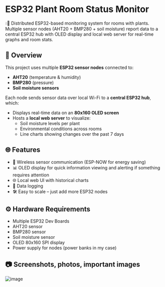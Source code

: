 # ESP32 Plant Room Status Monitor

💧🌿 Distributed ESP32-based monitoring system for rooms with plants. Multiple sensor nodes (AHT20 + BMP280 + soil moisture) report data to a central ESP32 hub with OLED display and local web server for real-time graphs and room stats.

## 🧠 Overview

This project uses multiple **ESP32 sensor nodes** connected to:
- **AHT20** (temperature & humidity)
- **BMP280** (pressure)
- **Soil moisture sensors**

Each node sends sensor data over local Wi-Fi to a **central ESP32 hub**, which:

- Displays real-time data on an **80x160 OLED screen**
- Hosts a **local web server** to visualize:
  - Soil moisture levels per plant
  - Environmental conditions across rooms
  - Line charts showing changes over the past 7 days
 
## 🌐 Features

- 📡 Wireless sensor communication (ESP-NOW for energy saving)
- 📊 OLED display for quick information viewing and alerting if something requires attention
- 🌐 Local web UI with historical charts
- 📁 Data logging
- 🛠️ Easy to scale – just add more ESP32 nodes

## ⚙️ Hardware Requirements

- Multiple ESP32 Dev Boards
- AHT20 sensor
- BMP280 sensor
- Soil moisture sensor
- OLED 80x160 SPI display
- Power supply for nodes (power banks in my case)

## 📷 Screenshots, photos, important images

![image](https://github.com/user-attachments/assets/50de6a14-0985-4772-adc3-12b0eb7107a3)

  
